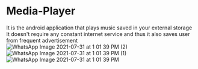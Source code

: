 
# Media-Player
 It is the android application that plays music saved 
in your external storage 
It doesn't require any constant internet service and 
thus it also saves user from frequent advertisement
![WhatsApp Image 2021-07-31 at 1 01 39 PM (2)](https://user-images.githubusercontent.com/58635404/127732637-ef6ce736-dd85-49f9-812a-ee24ed10390a.jpeg)
![WhatsApp Image 2021-07-31 at 1 01 39 PM (1)](https://user-images.githubusercontent.com/58635404/127732640-a1782200-f6ec-46cb-a17a-310fe65a0cd8.jpeg)
![WhatsApp Image 2021-07-31 at 1 01 39 PM](https://user-images.githubusercontent.com/58635404/127732644-49e0b2ac-4f8d-460b-83f9-54650db762d2.jpeg)
